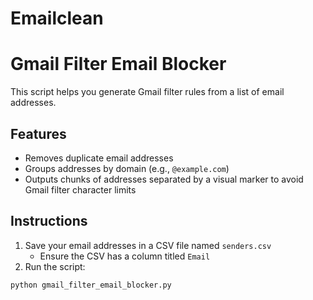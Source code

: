# Emailclean

# Gmail Filter Email Blocker

This script helps you generate Gmail filter rules from a list of email addresses.

## Features
- Removes duplicate email addresses
- Groups addresses by domain (e.g., `@example.com`)
- Outputs chunks of addresses separated by a visual marker to avoid Gmail filter character limits

## Instructions

1. Save your email addresses in a CSV file named `senders.csv`
    - Ensure the CSV has a column titled `Email`
2. Run the script:
```bash
python gmail_filter_email_blocker.py